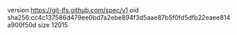 version https://git-lfs.github.com/spec/v1
oid sha256:cc4c137586d479ee0bd7a2ebe894f3d5aae87b5f0fd5dfb22eaee814a900f50d
size 12015
